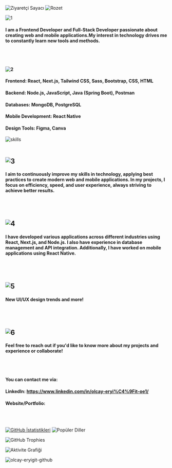 ![Ziyaretçi Sayacı](https://komarev.com/ghpvc/?username=olcayeryigit&color=red) ![Rozet](https://img.shields.io/badge/Yazılım-JavaScript-blue)

 ![1](https://github.com/user-attachments/assets/b8866c72-e6fb-43f6-aed6-2fa27db7a93e)  

 
#### I am a Frontend Developer and Full-Stack Developer passionate about creating web and mobile applications.My interest in technology drives me to constantly learn new tools and methods.
<br></br>

#### ![2](https://github.com/user-attachments/assets/bf8a29f4-777f-4d86-90c3-023258b1ef24)
#### Frontend: React, Next.js, Tailwind CSS, Sass, Bootstrap, CSS, HTML
#### Backend: Node.js, JavaScript, Java (Spring Boot), Postman
#### Databases: MongoDB, PostgreSQL
#### Mobile Development: React Native
#### Design Tools: Figma, Canva 


![skills](https://github.com/user-attachments/assets/1b51f8d7-6edf-40e2-a3cf-bcfb947520ff)
<br></br>

## ![3](https://github.com/user-attachments/assets/b88fa607-4e10-47f9-9efe-b6a7e6d10120)
#### I aim to continuously improve my skills in technology, applying best practices to create modern web and mobile applications. In my projects, I focus on efficiency, speed, and user experience, always striving to achieve better results. 
<br></br>

## ![4](https://github.com/user-attachments/assets/c60b2a61-d881-4068-90b1-50001733ca05)

#### I have developed various applications across different industries using React, Next.js, and Node.js. I also have experience in database management and API integration. Additionally, I have worked on mobile applications using React Native. 
<br></br>

## ![5](https://github.com/user-attachments/assets/7e77592b-1c15-41af-8911-a718e89080db)

#### New UI/UX design trends and more! 
<br></br>

## ![6](https://github.com/user-attachments/assets/5430bb4d-6549-4fcf-b57e-5b0356477599)

#### Feel free to reach out if you'd like to know more about my projects and experience or collaborate! 
<br></br>
#### You can contact me via:
#### LinkedIn: https://www.linkedin.com/in/olcay-eryi%C4%9Fit-oe1/
#### Website/Portfolio: 

<br></br>

 [![GitHub İstatistikleri](https://github-readme-stats.vercel.app/api?username=olcayeryigit&show_icons=true&count_private=true&border_radius=30&theme=default&card_width=300)](https://github-readme-stats.vercel.app/api?username=olcayeryigit) ![Popüler Diller](https://github-readme-stats.vercel.app/api/top-langs/?username=olcayeryigit&layout=compact&theme=default&card_width=300&border_radius=30)


![GitHub Trophies](https://github-profile-trophy.vercel.app/?username=olcayeryigit&theme=default)

![Aktivite Grafiği](https://github-readme-activity-graph.vercel.app/graph?username=olcayeryigit&theme=gruvbox)

![olcay-eryigit-github](https://github.com/user-attachments/assets/8fae4b6f-b265-44dc-b43d-953c1f8ebb9a) 






